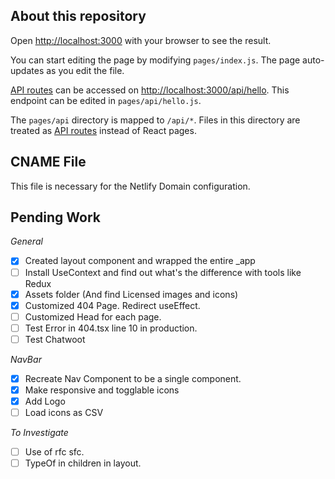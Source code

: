 ## About this repository

Open [http://localhost:3000](http://localhost:3000) with your browser to see the result.

You can start editing the page by modifying `pages/index.js`. The page auto-updates as you edit the file.

[API routes](https://nextjs.org/docs/api-routes/introduction) can be accessed on [http://localhost:3000/api/hello](http://localhost:3000/api/hello). This endpoint can be edited in `pages/api/hello.js`.

The `pages/api` directory is mapped to `/api/*`. Files in this directory are treated as [API routes](https://nextjs.org/docs/api-routes/introduction) instead of React pages.

## CNAME File

This file is necessary for the Netlify Domain configuration.

## Pending Work

_General_

-   [x] Created layout component and wrapped the entire \_app
-   [ ] Install UseContext and find out what's the difference with tools like Redux
-   [x] Assets folder (And find Licensed images and icons)
-   [x] Customized 404 Page. Redirect useEffect.
-   [ ] Customized Head for each page.
-   [ ] Test Error in 404.tsx line 10 in production.
-   [ ] Test Chatwoot

_NavBar_

-   [x] Recreate Nav Component to be a single component.
-   [x] Make responsive and togglable icons
-   [x] Add Logo
-   [ ] Load icons as CSV

_To Investigate_

-   [ ] Use of rfc sfc.
-   [ ] TypeOf in children in layout.
